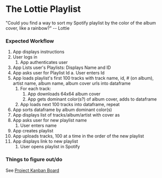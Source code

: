 # The Lottie Playlist
 "Could you find a way to sort my Spotify playlist by the color of the album cover, like a rainbow?" -- Lottie

### Expected Workflow
1. App displays instructions
1. User logs in
    1. App authenticates user
1. App Lists user's Playlists: Displays Name and ID
1. App asks user for Playlist Id
    a. User enters Id
1. App loads playlist's first 100 tracks with track name, id, # (on album), artist name, album name, album cover urls into dataframe
    1. For each track: 
        1. App downloads 64x64 album cover
        1. App gets dominant color(s?) of album cover, adds to dataframe
    1. App loads next 100 tracks into dataframe, repeat
1. App sorts dataframe by album dominant color(s)
1. App displays list of tracks/album/artist with cover as 
1. App asks user for new playlist name
    1. User enters name
1. App creates playlist
1. App uploads tracks, 100 at a time in the order of the new playlist
1. App displays link to new playlist
    1. User opens playlist in Spotify


### Things to figure out/do
See [Project Kanban Board](https://github.com/users/oaustegard/projects/2)
